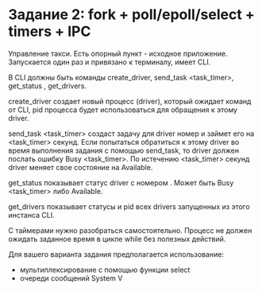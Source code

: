 # Задание 2: fork + poll/epoll/select + timers + IPC

Управление такси.
Есть опорный пункт - исходное приложение. Запускается один раз и привязано к терминалу, имеет CLI.

В CLI должны быть команды create_driver, send_task <pid> <task_timer>, get_status <pid>, get_drivers.

create_driver создает новый процесс (driver), который ожидает команд от CLI, pid процесса будет использоваться  для обращения к этому driver.

send_task <pid> <task_timer> создаст задачу для driver номер <pid> и займет его на <task_timer> секунд. Если попытаться обратиться к этому driver во время выполнения задания с помощью send_task, то driver должен послать ошибку Busy <task_timer>. По истечению <task_timer> секунд driver меняет свое состояние на Available.

get_status <pid> показывает статус driver с номером <pid>. Может быть Busy <task_timer> либо Available.

get_drivers показывает статусы и pid всех drivers запущенных из этого инстанса CLI.

С таймерами нужно разобраться самостоятельно. Процесс не должен ожидать заданное время в цикле while без полезных действий.

Для вашего варианта задания предполагается использование:
- мультиплексирование с помощью функции select
- очереди сообщений System V
